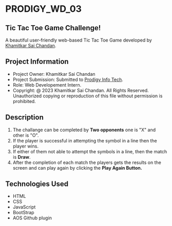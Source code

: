 # PRODIGY_WD_03
## **Tic Tac Toe Game Challenge!**


A beautiful user-friendly web-based Tic Tac Toe Game developed by [Khamitkar Sai Chandan](https://www.linkedin.com/in/khamitkar-sai-chandan-b91802259).

## Project Information
- Project Owner: Khamitkar Sai Chandan
- Project Submission: Submitted to [Prodigy Info Tech](https://www.linkedin.com/company/prodigy-infotech).
- Role: Web Developement Intern.
- Copyright: @ 2023 Khamitkar Sai Chandan. All Rights Reserved. Unauthorized copying or reproduction of this file without permission is prohibited.


## Description
1. The challange can be completed by **Two opponents** one is "X" and other is "O".
2. If the player is successful in attempting the symbol in a line then the player wins.
3. If either of them not able to attempt the symbols in a line, then the match is **Draw**.
4. After the completion of each match the players gets the results on the screen and can play again by clicking the **Play Again Button.**

## Technologies Used
- HTML
- CSS
- JavaScript
- BootStrap
- AOS Github plugin

